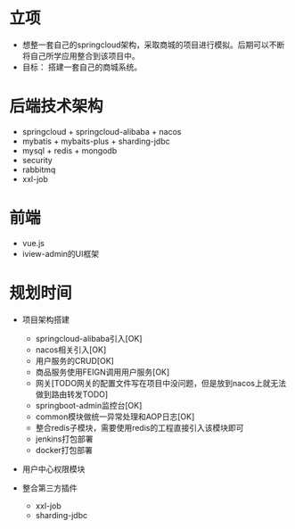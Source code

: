 # 立项
- 想整一套自己的springcloud架构，采取商城的项目进行模拟。后期可以不断将自己所学应用整合到该项目中。
- 目标： 搭建一套自己的商城系统。


# 后端技术架构
- springcloud + springcloud-alibaba + nacos 
- mybatis + mybaits-plus + sharding-jdbc
- mysql + redis + mongodb
- security
- rabbitmq
- xxl-job


# 前端
- vue.js
- iview-admin的UI框架


# 规划时间
- 项目架构搭建
    - springcloud-alibaba引入[OK]	
    - nacos相关引入[OK]
    - 用户服务的CRUD[OK]
    - 商品服务使用FEIGN调用用户服务[OK]
    - 网关[TODO网关的配置文件写在项目中没问题，但是放到nacos上就无法做到路由转发TODO]
    - springboot-admin监控台[OK]
    - common模块做统一异常处理和AOP日志[OK]
    - 整合redis子模块，需要使用redis的工程直接引入该模块即可
    - jenkins打包部署
    - docker打包部署
     
- 用户中心权限模块


- 整合第三方插件
    - xxl-job
    - sharding-jdbc

 

